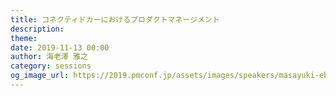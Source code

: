 ```yaml
---
title: コネクティドカーにおけるプロダクトマネージメント
description: 
theme: 
date: 2019-11-13 00:00
author: 海老澤 雅之
category: sessions
og_image_url: https://2019.pmconf.jp/assets/images/speakers/masayuki-ebisawa.png
---
```


